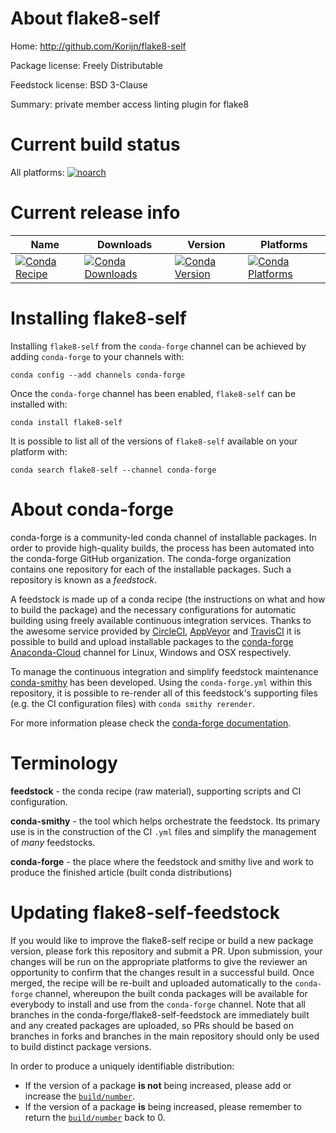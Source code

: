About flake8-self
=================

Home: http://github.com/Korijn/flake8-self

Package license: Freely Distributable

Feedstock license: BSD 3-Clause

Summary: private member access linting plugin for flake8



Current build status
====================

All platforms:
[![noarch](https://img.shields.io/circleci/project/github/conda-forge/flake8-self-feedstock/master.svg?label=noarch)](https://circleci.com/gh/conda-forge/flake8-self-feedstock)

Current release info
====================

| Name | Downloads | Version | Platforms |
| --- | --- | --- | --- |
| [![Conda Recipe](https://img.shields.io/badge/recipe-flake8--self-green.svg)](https://anaconda.org/conda-forge/flake8-self) | [![Conda Downloads](https://img.shields.io/conda/dn/conda-forge/flake8-self.svg)](https://anaconda.org/conda-forge/flake8-self) | [![Conda Version](https://img.shields.io/conda/vn/conda-forge/flake8-self.svg)](https://anaconda.org/conda-forge/flake8-self) | [![Conda Platforms](https://img.shields.io/conda/pn/conda-forge/flake8-self.svg)](https://anaconda.org/conda-forge/flake8-self) |

Installing flake8-self
======================

Installing `flake8-self` from the `conda-forge` channel can be achieved by adding `conda-forge` to your channels with:

```
conda config --add channels conda-forge
```

Once the `conda-forge` channel has been enabled, `flake8-self` can be installed with:

```
conda install flake8-self
```

It is possible to list all of the versions of `flake8-self` available on your platform with:

```
conda search flake8-self --channel conda-forge
```


About conda-forge
=================

conda-forge is a community-led conda channel of installable packages.
In order to provide high-quality builds, the process has been automated into the
conda-forge GitHub organization. The conda-forge organization contains one repository
for each of the installable packages. Such a repository is known as a *feedstock*.

A feedstock is made up of a conda recipe (the instructions on what and how to build
the package) and the necessary configurations for automatic building using freely
available continuous integration services. Thanks to the awesome service provided by
[CircleCI](https://circleci.com/), [AppVeyor](http://www.appveyor.com/)
and [TravisCI](https://travis-ci.org/) it is possible to build and upload installable
packages to the [conda-forge](https://anaconda.org/conda-forge)
[Anaconda-Cloud](http://docs.anaconda.org/) channel for Linux, Windows and OSX respectively.

To manage the continuous integration and simplify feedstock maintenance
[conda-smithy](http://github.com/conda-forge/conda-smithy) has been developed.
Using the ``conda-forge.yml`` within this repository, it is possible to re-render all of
this feedstock's supporting files (e.g. the CI configuration files) with ``conda smithy rerender``.

For more information please check the [conda-forge documentation](https://conda-forge.org/docs/).

Terminology
===========

**feedstock** - the conda recipe (raw material), supporting scripts and CI configuration.

**conda-smithy** - the tool which helps orchestrate the feedstock.
                   Its primary use is in the construction of the CI ``.yml`` files
                   and simplify the management of *many* feedstocks.

**conda-forge** - the place where the feedstock and smithy live and work to
                  produce the finished article (built conda distributions)


Updating flake8-self-feedstock
==============================

If you would like to improve the flake8-self recipe or build a new
package version, please fork this repository and submit a PR. Upon submission,
your changes will be run on the appropriate platforms to give the reviewer an
opportunity to confirm that the changes result in a successful build. Once
merged, the recipe will be re-built and uploaded automatically to the
`conda-forge` channel, whereupon the built conda packages will be available for
everybody to install and use from the `conda-forge` channel.
Note that all branches in the conda-forge/flake8-self-feedstock are
immediately built and any created packages are uploaded, so PRs should be based
on branches in forks and branches in the main repository should only be used to
build distinct package versions.

In order to produce a uniquely identifiable distribution:
 * If the version of a package **is not** being increased, please add or increase
   the [``build/number``](http://conda.pydata.org/docs/building/meta-yaml.html#build-number-and-string).
 * If the version of a package **is** being increased, please remember to return
   the [``build/number``](http://conda.pydata.org/docs/building/meta-yaml.html#build-number-and-string)
   back to 0.